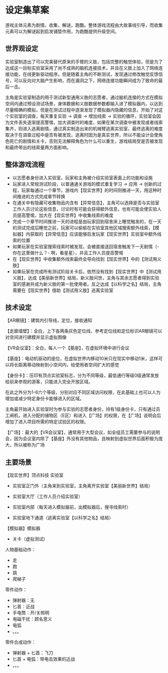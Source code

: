 # 设定集草案

游戏主体元素为剧情，收集，解谜，跑酷。整体游戏流程由大故事线引导，而收集元素可以为解谜起到启发铺垫作用，为跑酷提供升级空间。

## 世界观设定

实验室制造出了可以完美替代原来的手臂的义肢，包括完整的触觉体验，但是为了达成这一目标实验室采用了尚不成熟的脑机连接技术，并且在义肢上加入了网络连接功能，在线更新驱动程序。但是随着主角的不断测试，发现通过修改触觉反馈信号，可以反向对大脑产生影响，而在漏洞之下，网络连接功能瞬间成为了致命的最后一击。

主角是实验室制造的用于测试新型通用义肢的志愿者，通过脑机连接的方式在模拟空间内通过预设测试场景，身体数据和义肢数据参数都输入进了模拟器内，以达到尽量精确的模拟，但是在测试过程中逐渐发现了模拟器内隐藏的信息，开始了对这个实验室的调查，每天重复实验 -> 调查 -> 增加线索 -> 实验的循环，实验室会因为文件丢失逐渐提高警惕，加大调查时的难度，如果在某次调查中被发现或者线索集齐，则进入逃离剧情，通过真实制造出来的机械臂逃离实验室，最终逃离的难度取决于在调查过程中是否有被发现，逃离时因为是真实世界，所以不能设计会使角色死亡的剧情和关卡，否则无法解释角色为什么可以重生，游戏结局受是否被发现和最终带出的线索量两方面影响。

## 整体游戏流程

* 以志愿者身份进入实验室，玩家和主角被介绍实验室表面上的功能和设施
* 玩家进入常规测试阶段，以普通通关游戏的模式重复学习 -> 应用 -> 创新的过程，玩家每通过一个章节，游戏内【现实世界】的时间则推进一天，用这种时间推进的方式完成章节转换
* 在通关中有隐藏可收集物品内含有【异常信息】，主角可以选择是否与实验室工作人员讨论这些信息，讨论时有可能会获得额外信息，也有可能会使实验人员提高警惕，加大在【现实世界】中收集线索的难度
* 完成一个章节时间推进一天的进程是由玩家回到宿舍床上睡觉触发的，在一天的测试完成后睡觉之前，玩家可以偷偷在实验室其他区域搜索额外线索，【模拟器】内获取的【异常信息】应该能够启发玩家【现实世界】实验室中额外线索的位置
* 如果玩家在实验室搜索线索时被发现，会被直接送回宿舍触发下一天剧情（- 你在这里做什么？- 啊，看星星），并且工作人员提高警惕
* 在【现实世界】中收集额外线索最终会导向找到【现实世界】中的【测试用义肢】
* 如果玩家在完成所有测试阶段关卡后，依然没有找到【现实世界】中【测试用义肢】，达成【美丽新世界】结局，新义肢问世，主角与其余志愿者得到实验室的感谢并成为新义肢的第一批使用者。反之达成【以科学之名】结局，主角需要在【现实世界】借助【测试用义肢】逃离实验室

## 技术设定

【AR眼镜】：建筑内引导线，定位，接收通知

【走廊墙壁】：全白，上下各两条灰色定位线，参考定位线和定位标识AR眼镜可以对空间进行建模并显示虚拟图像

【VR会议室】：全白，每人一个【基座】，在虚拟环境中进行会议

【基座】：电动机驱动的座位，在虚拟世界内移动10米只在现实中移动1米，这样可以将长距离移动映射到小空间内，给使用者空间扩大的感觉

【身份卡】：压印有顶点实验室标志，分为不同等级，最低通行等级0级通常发放给前来参观的游客，只能进入完全开放区域。

在此之外分为1-6六个等级，分别对应不同区域访问权限，在此基础上也可以人为增加或减少特定身份卡能够进入的区域。

主角最开始进入实验室时为参与实验的志愿者身份，持有1级身份卡，只有通过员工闸机，进入分配的储物区（E区）和进入【广场】的权限，在【广场】说明会后增加了进入项目所需的特定试验区的权限。

【广场】：最大的【VR会议室】，通常用于大型会议，如全组员工需要参与的说明会，因为会议室内除了【基座】外没有其他物品，且映射到虚拟世界后面积极为庞大，所以被称为广场

## 主要场景

【现实世界】顶点科技 实验室

* 实验室正门外（主角来到实验室，主角离开实验室【美丽新世界】结局）

* 实验室大厅（工作人员介绍实验室）

* 实验室内部（每天进入模拟器前，出模拟器后，搜寻线索时）

* 实验室地下通道（逃离实验室【以科学之名】结局）

【模拟器】模拟器

* 关卡（虚拟测试)

人物基础动作：

* 走
* 跑
* 跳
* 爬梯子

零件动作：

* 弹射器：无
* 匕首：近战
* 手电筒：开/关照明
* 电磁干扰：顾名思义
* 电弧
* 。。。

零件合成动作：

* 弹射器 + 匕首：飞刀
* 匕首 + 电弧：带电击效果的近战
* 。。。